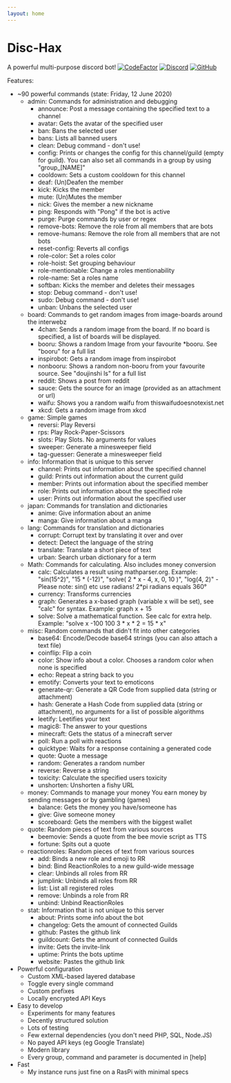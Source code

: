 ```yaml
---
layout: home
---
```

# Disc-Hax
A powerful multi-purpose discord bot!
[![CodeFactor](https://www.codefactor.io/repository/github/jfronny/disc-hax/badge)](https://www.codefactor.io/repository/github/jfronny/disc-hax)
[![Discord](https://img.shields.io/discord/466965965658128384?label=Discord)](https://discord.gg/UjhHBqt)
[![GitHub](https://img.shields.io/badge/-GitHub-informational)](https://github.com/JFronny/Disc-Hax)

Features:
- ~90 powerful commands (state: Friday, 12 June 2020)
  - admin: Commands for administration and debugging
    - announce: Post a message containing the specified text to a channel
    - avatar: Gets the avatar of the specified user
    - ban: Bans the selected user
    - bans: Lists all banned users
    - clean: Debug command - don't use!
    - config: Prints or changes the config for this channel/guild (empty for guild). You can also set all commands in a group by using "group_[NAME]"
    - cooldown: Sets a custom cooldown for this channel
    - deaf: (Un)Deafen the member
    - kick: Kicks the member
    - mute: (Un)Mutes the member
    - nick: Gives the member a new nickname
    - ping: Responds with "Pong" if the bot is active
    - purge: Purge commands by user or regex
    - remove-bots: Remove the role from all members that are bots
    - remove-humans: Remove the role from all members that are not bots
    - reset-config: Reverts all configs
    - role-color: Set a roles color
    - role-hoist: Set grouping behaviour
    - role-mentionable: Change a roles mentionability
    - role-name: Set a roles name
    - softban: Kicks the member and deletes their messages
    - stop: Debug command - don't use!
    - sudo: Debug command - don't use!
    - unban: Unbans the selected user
  - board: Commands to get random images from image-boards around the interwebz
    - 4chan: Sends a random image from the board. If no board is specified, a list of boards will be displayed.
    - booru: Shows a random Image from your favourite *booru. See "booru" for a full list
    - inspirobot: Gets a random image from inspirobot
    - nonbooru: Shows a random non-booru from your favourite source. See "doujinshi ls" for a full list
    - reddit: Shows a post from reddit
    - sauce: Gets the source for an image (provided as an attachment or url)
    - waifu: Shows you a random waifu from thiswaifudoesnotexist.net
    - xkcd: Gets a random image from xkcd
  - game: Simple games
    - reversi: Play Reversi
    - rps: Play Rock-Paper-Scissors
    - slots: Play Slots. No arguments for values
    - sweeper: Generate a minesweeper field
    - tag-guesser: Generate a minesweeper field
  - info: Information that is unique to this server
    - channel: Prints out information about the specified channel
    - guild: Prints out information about the current guild
    - member: Prints out information about the specified member
    - role: Prints out information about the specified role
    - user: Prints out information about the specified user
  - japan: Commands for translation and dictionaries
    - anime: Give information about an anime
    - manga: Give information about a manga
  - lang: Commands for translation and dictionaries
    - corrupt: Corrupt text by translating it over and over
    - detect: Detect the language of the string
    - translate: Translate a short piece of text
    - urban: Search urban dictionary for a term
  - Math: Commands for calculating. Also includes money conversion
    - calc: Calculates a result using mathparser.org. Example: "sin(15^2)", "15 * (-12)", "solve( 2 * x - 4, x, 0, 10 )", "log(4, 2)" - Please note: sin() etc use radians! 2*pi radians equals 360°
    - currency: Transforms currencies
    - graph: Generates a x-based graph (variable x will be set), see "calc" for syntax. Example: graph x + 15
    - solve: Solve a mathematical function. See calc for extra help. Example: "solve x -100 100 3 * x * 2 = 15 * x"
  - misc: Random commands that didn't fit into other categories
    - base64: Encode/Decode base64 strings (you can also attach a text file)
    - coinflip: Flip a coin
    - color: Show info about a color. Chooses a random color when none is specified
    - echo: Repeat a string back to you
    - emotify: Converts your text to emoticons
    - generate-qr: Generate a QR Code from supplied data (string or attachment)
    - hash: Generate a Hash Code from supplied data (string or attachment), no arguments for a list of possible algorithms
    - leetify: Leetifies your text
    - magic8: The answer to your questions
    - minecraft: Gets the status of a minecraft server
    - poll: Run a poll with reactions
    - quicktype: Waits for a response containing a generated code
    - quote: Quote a message
    - random: Generates a random number
    - reverse: Reverse a string
    - toxicity: Calculate the specified users toxicity
    - unshorten: Unshorten a fishy URL
  - money: Commands to manage your money
You earn money by sending messages or by gambling (games)
    - balance: Gets the money you have/someone has
    - give: Give someone money
    - scoreboard: Gets the members with the biggest wallet
  - quote: Random pieces of text from various sources
    - beemovie: Sends a quote from the bee movie script as TTS
    - fortune: Spits out a quote
  - reactionroles: Random pieces of text from various sources
    - add: Binds a new role and emoji to RR
    - bind: Bind ReactionRoles to a new guild-wide message
    - clear: Unbinds all roles from RR
    - jumplink: Unbinds all roles from RR
    - list: List all registered roles
    - remove: Unbinds a role from RR
    - unbind: Unbind ReactionRoles
  - stat: Information that is not unique to this server
    - about: Prints some info about the bot
    - changelog: Gets the amount of connected Guilds
    - github: Pastes the github link
    - guildcount: Gets the amount of connected Guilds
    - invite: Gets the invite-link
    - uptime: Prints the bots uptime
    - website: Pastes the github link
- Powerful configuration
  - Custom XML-based layered database
  - Toggle every single command
  - Custom prefixes
  - Locally encrypted API Keys
- Easy to develop
  - Experiments for many features
  - Decently structured solution
  - Lots of testing
  - Few external dependencies (you don't need PHP, SQL, Node.JS)
  - No payed API keys (eg Google Translate)
  - Modern library
  - Every group, command and parameter is documented in [help]
- Fast
  - My instance runs just fine on a RasPi with minimal specs